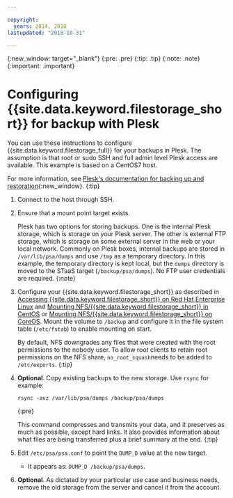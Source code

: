 ```yaml
---

copyright:
  years: 2014, 2018
lastupdated: "2018-10-31"

---
```

{:new_window: target="_blank"}
{:pre: .pre}
{:tip: .tip}
{:note: .note}
{:important: .important}

# Configuring {{site.data.keyword.filestorage_short}} for backup with Plesk

You can use these instructions to configure {{site.data.keyword.filestorage_full}} for your backups in Plesk. The assumption is that root or sudo SSH and full admin level Plesk access are available. This example is based on a CentOS7 host.

For more information, see [Plesk's documentation for backing up and restoration](https://docs.plesk.com/en-US/12.5/administrator-guide/backing-up-and-restoration.59256/){:new_window}.
{:tip}

1. Connect to the host through SSH.
2. Ensure that a mount point target exists. <br />

   Plesk has two options for storing backups. One is the internal Plesk storage, which is storage on your Plesk server. The other is external FTP storage, which is storage on some external server in the web or your local network. Commonly on Plesk boxes, internal backups are stored in `/var/lib/psa/dumps` and use `/tmp` as a temporary directory. In this example, the temporary directory is kept local, but the `dumps` directory is moved to the STaaS target (`/backup/psa/dumps`). No FTP user credentials are required.
   {:note}
3. Configure your {{site.data.keyword.filestorage_short}} as described in [Accessing {{site.data.keyword.filestorage_short}} on Red Hat Enterprise Linux](accessing-file-storage-linux.html) and [Mounting NFS/{{site.data.keyword.filestorage_short}} in CentOS](mounting-nsf-file-storage.html) or [Mounting NFS/{{site.data.keyword.filestorage_short}} on CoreOS](mounting-storage-coreos.html). Mount the volume to `/backup` and configure it in the file system table (`/etc/fstab`) to enable mounting on start. <br />

   By default, NFS downgrades any files that were created with the root permissions to the nobody user. To allow root clients to retain root permissions on the NFS share, `no_root_squash`needs to be added to `/etc/exports`.
   {:tip}
4. **Optional**. Copy existing backups to the new storage. Use `rsync` for example:
   ```
   rsync -avz /var/lib/psa/dumps /backup/psa/dumps
   ```
   {:pre}

   This command compresses and transmits your data, and it preserves as much as possible, except hard links. It also provides information about what files are being transferred plus a brief summary at the end.
   {:tip}
5. Edit `/etc/psa/psa.conf` to point the `DUMP_D` value at the new target.
    - It appears as: `DUMP_D /backup/psa/dumps`.
6. **Optional**. As dictated by your particular use case and business needs, remove the old storage from the server and cancel it from the account.
